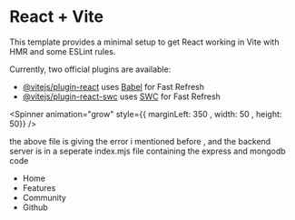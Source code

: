 # React + Vite

This template provides a minimal setup to get React working in Vite with HMR and some ESLint rules.

Currently, two official plugins are available:

- [@vitejs/plugin-react](https://github.com/vitejs/vite-plugin-react/blob/main/packages/plugin-react/README.md) uses [Babel](https://babeljs.io/) for Fast Refresh
- [@vitejs/plugin-react-swc](https://github.com/vitejs/vite-plugin-react-swc) uses [SWC](https://swc.rs/) for Fast Refresh

<Spinner animation="grow" style={{ marginLeft: 350  , width: 50 , height: 50}} />

the above file is giving the error i mentioned before , and the backend server is in a seperate index.mjs file containing the express and mongodb code


<nav>
            <ul className="sora">
            <Link className="link" to="/"><li>Home &nbsp;&nbsp;&nbsp;&nbsp;&nbsp;</li></Link>
            <Link className="link" to="/features"><li>Features &nbsp;&nbsp;&nbsp;&nbsp;&nbsp;</li></Link>
            <Link className="link" to="https://www.mongodb.com/community/"><li>Community &nbsp;&nbsp;&nbsp;&nbsp;&nbsp;</li></Link>
            <Link className="link" to="https://github.com/srivanik8/QuickQuery"><li>Github</li></Link>
            </ul>
          </nav>
